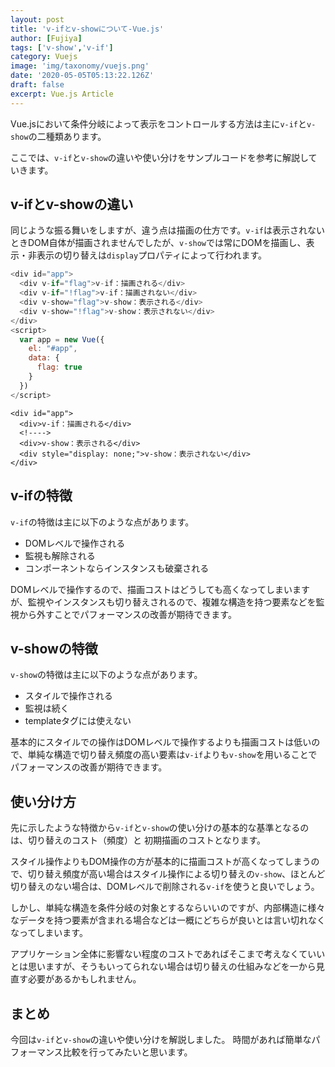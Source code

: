 ```yaml
---
layout: post
title: 'v-ifとv-showについて-Vue.js'
author: [Fujiya]
tags: ['v-show','v-if']
category: Vuejs
image: 'img/taxonomy/vuejs.png'
date: '2020-05-05T05:13:22.126Z'
draft: false
excerpt: Vue.js Article
---
```


Vue.jsにおいて条件分岐によって表示をコントロールする方法は主に`v-if`と`v-show`の二種類あります。

ここでは、`v-if`と`v-show`の違いや使い分けをサンプルコードを参考に解説していきます。

## v-ifとv-showの違い
同じような振る舞いをしますが、違う点は描画の仕方です。`v-if`は表示されないときDOM自体が描画されませんでしたが、`v-show`では常にDOMを描画し、表示・非表示の切り替えは`display`プロパティによって行われます。

```html:title=Vue.js
<div id="app">
  <div v-if="flag">v-if：描画される</div>
  <div v-if="!flag">v-if：描画されない</div>
  <div v-show="flag">v-show：表示される</div>
  <div v-show="!flag">v-show：表示されない</div>
</div>
<script>
  var app = new Vue({
    el: "#app",
    data: {
      flag: true
    }
  })
</script>
```
```html:title=結果
<div id="app">
  <div>v-if：描画される</div>
  <!---->
  <div>v-show：表示される</div>
  <div style="display: none;">v-show：表示されない</div>
</div>
```

## v-ifの特徴
`v-if`の特徴は主に以下のような点があります。

- DOMレベルで操作される
- 監視も解除される
- コンポーネントならインスタンスも破棄される

DOMレベルで操作するので、描画コストはどうしても高くなってしまいますが、監視やインスタンスも切り替えされるので、複雑な構造を持つ要素などを監視から外すことでパフォーマンスの改善が期待できます。

## v-showの特徴
`v-show`の特徴は主に以下のような点があります。

- スタイルで操作される
- 監視は続く
- templateタグには使えない

基本的にスタイルでの操作はDOMレベルで操作するよりも描画コストは低いので、単純な構造で切り替え頻度の高い要素は`v-if`よりも`v-show`を用いることでパフォーマンスの改善が期待できます。
<div class="ads"></div>

## 使い分け方
先に示したような特徴から`v-if`と`v-show`の使い分けの基本的な基準となるのは、切り替えのコスト（頻度）と 初期描画のコストとなります。

スタイル操作よりもDOM操作の方が基本的に描画コストが高くなってしまうので、切り替え頻度が高い場合はスタイル操作による切り替えの`v-show`、ほとんど切り替えのない場合は、DOMレベルで削除される`v-if`を使うと良いでしょう。

しかし、単純な構造を条件分岐の対象とするならいいのですが、内部構造に様々なデータを持つ要素が含まれる場合などは一概にどちらが良いとは言い切れなくなってしまいます。

アプリケーション全体に影響ない程度のコストであればそこまで考えなくていいとは思いますが、そうもいってられない場合は切り替えの仕組みなどを一から見直す必要があるかもしれません。

## まとめ
今回は`v-if`と`v-show`の違いや使い分けを解説しました。
時間があれば簡単なパフォーマンス比較を行ってみたいと思います。